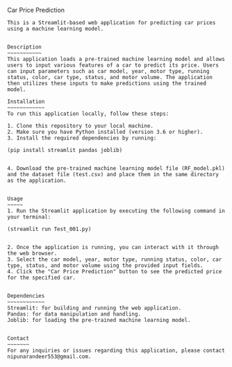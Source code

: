 Car Price Prediction
~~~~~~~~~~~~~~~~~~~~
This is a Streamlit-based web application for predicting car prices using a machine learning model.


Description
~~~~~~~~~~~
This application loads a pre-trained machine learning model and allows users to input various features of a car to predict its price. Users can input parameters such as car model, year, motor type, running status, color, car type, status, and motor volume. The application then utilizes these inputs to make predictions using the trained model.

Installation
~~~~~~~~~~~~
To run this application locally, follow these steps:

1. Clone this repository to your local machine.
2. Make sure you have Python installed (version 3.6 or higher).
3. Install the required dependencies by running:

(pip install streamlit pandas joblib)


4. Download the pre-trained machine learning model file (RF_model.pkl) and the dataset file (test.csv) and place them in the same directory as the application.


Usage
~~~~~
1. Run the Streamlit application by executing the following command in your terminal:

(streamlit run Test_001.py)


2. Once the application is running, you can interact with it through the web browser.
3. Select the car model, year, motor type, running status, color, car type, status, and motor volume using the provided input fields.
4. Click the "Car Price Prediction" button to see the predicted price for the specified car.


Dependencies
~~~~~~~~~~~~
Streamlit: for building and running the web application.
Pandas: for data manipulation and handling.
Joblib: for loading the pre-trained machine learning model.


Contact
~~~~~~~
For any inquiries or issues regarding this application, please contact nipunarandeer553@gmail.com.